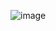 ![image](https://github.com/iamshihab2020/Assignment-3-hockeys-landing-pageg/assets/68939980/83fd6705-df28-4bfc-bf3f-c3908638c7b3)
